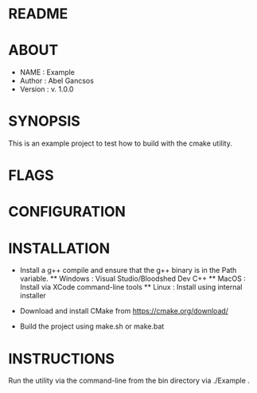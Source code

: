 #                                   README                                    

#                                    ABOUT                                    

* NAME       : Example
* Author     : Abel Gancsos
* Version    : v. 1.0.0


#                                SYNOPSIS                                     

This is an example project to test how to build with the cmake utility.

                  
#                                    FLAGS                                    

#                              CONFIGURATION                                  

#                                 INSTALLATION                                
  
* Install a g++ compile and ensure that the g++ binary is in the Path variable.
** Windows : Visual Studio/Bloodshed Dev C++
** MacOS   : Install via XCode command-line tools
** Linux   : Install using internal installer 

* Download and install CMake from https://cmake.org/download/

* Build the project using make.sh or make.bat
               
#                                 INSTRUCTIONS                                
Run the utility via the command-line from the bin directory via ./Example . 
               
